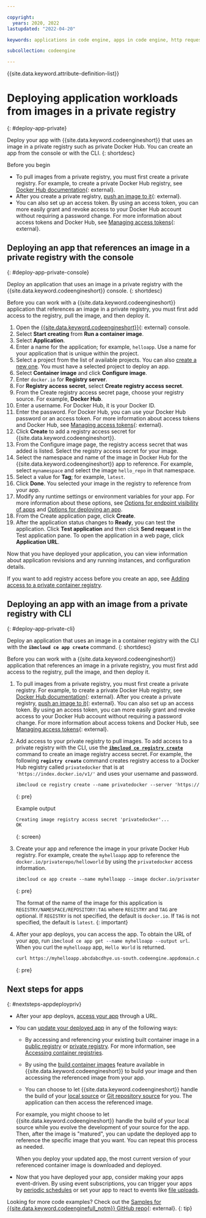 ```yaml
---

copyright:
  years: 2020, 2022
lastupdated: "2022-04-20"

keywords: applications in code engine, apps in code engine, http requests in code engine, deploy apps in code engine, app workloads in code engine, deploying workloads in code engine, application, app, memory, cpu, environment variables

subcollection: codeengine

---
```


{{site.data.keyword.attribute-definition-list}}

# Deploying application workloads from images in a private registry
{: #deploy-app-private}

Deploy your app with {{site.data.keyword.codeengineshort}} that uses an image in a private registry such as private Docker Hub. You can create an app from the console or with the CLI. 
{: shortdesc}

Before you begin

* To pull images from a private registry, you must first create a private registry. For example, to create a private Docker Hub registry, see [Docker Hub documentation](https://docs.docker.com/docker-hub/repos/){: external}. 
* After you create a private registry, [push an image to it](https://docs.docker.com/docker-hub/repos/#pushing-a-docker-container-image-to-docker-hub){: external}. 
* You can also set up an access token. By using an access token, you can more easily grant and revoke access to your Docker Hub account without requiring a password change. For more information about access tokens and Docker Hub, see [Managing access tokens](https://docs.docker.com/docker-hub/access-tokens/){: external}.

## Deploying an app that references an image in a private registry with the console
{: #deploy-app-private-console}

Deploy an application that uses an image in a private registry with the {{site.data.keyword.codeengineshort}} console.
{: shortdesc}

Before you can work with a {{site.data.keyword.codeengineshort}} application that references an image in a private registry, you must first add access to the registry, pull the image, and then deploy it. 

1. Open the [{{site.data.keyword.codeengineshort}}](https://cloud.ibm.com/codeengine/overview){: external} console.
2. Select **Start creating** from **Run a container image**.
3. Select **Application**.
4. Enter a name for the application; for example, `helloapp`. Use a name for your application that is unique within the project. 
5. Select a project from the list of available projects. You can also [create a new one](/docs/codeengine?topic=codeengine-manage-project#create-a-project). You must have a selected project to deploy an app. 
6. Select **Container image** and click **Configure image**.
7. Enter `docker.io` for **Registry server**.
8. For **Registry access secret**, select **Create registry access secret**. 
9. From the Create registry access secret page, choose your registry source. For example, **Docker Hub**.
10. Enter a username. For Docker Hub, it is your Docker ID.
11. Enter the password. For Docker Hub, you can use your Docker Hub password or an access token. For more information about access tokens and Docker Hub, see [Managing access tokens](https://docs.docker.com/docker-hub/access-tokens/){: external}.
12. Click **Create** to add a registry access secret for {{site.data.keyword.codeengineshort}}.
13. From the Configure image page, the registry access secret that was added is listed. Select the registry access secret for your image.
14. Select the namespace and name of the image in Docker Hub for the {{site.data.keyword.codeengineshort}} app to reference. For example, select `mynamespace` and select the image `hello_repo` in that namespace.
15. Select a value for **Tag**; for example, `latest`.
16. Click **Done**. You selected your image in the registry to reference from your app. 
17. Modify any runtime settings or environment variables for your app. For more information about these options, see [Options for endpoint visibility of apps](/docs/codeengine?topic=codeengine-application-workloads#optionsdeploy) and [Options for deploying an app](/docs/codeengine?topic=codeengine-application-workloads#optionsdeploy).
18. From the Create application page, click **Create**. 
19. After the application status changes to **Ready**, you can test the application. Click **Test application** and then click **Send request** in the Test application pane. To open the application in a web page, click **Application URL**.  

Now that you have deployed your application, you can view information about application revisions and any running instances, and configuration details.  



If you want to add registry access before you create an app, see [Adding access to a private container registry](/docs/codeengine?topic=codeengine-add-registry). 

## Deploying an app with an image from a private registry with CLI
{: #deploy-app-private-cli}

Deploy an application that uses an image in a container registry with the CLI with the **`ibmcloud ce app create`** command. 
{: shortdesc}

Before you can work with a {{site.data.keyword.codeengineshort}} application that references an image in a private registry, you must first add access to the registry, pull the image, and then deploy it. 

1. To pull images from a private registry, you must first create a private registry. For example, to create a private Docker Hub registry, see [Docker Hub documentation](https://docs.docker.com/docker-hub/repos/){: external}. After you create a private registry, [push an image to it](https://docs.docker.com/docker-hub/repos/#pushing-a-docker-container-image-to-docker-hub){: external}. You can also set up an access token. By using an access token, you can more easily grant and revoke access to your Docker Hub account without requiring a password change. For more information about access tokens and Docker Hub, see [Managing access tokens](https://docs.docker.com/docker-hub/access-tokens/){: external}.

2. Add access to your private registry to pull images. To add access to a private registry with the CLI, use the [**`ibmcloud ce registry create`**](/docs/codeengine?topic=codeengine-cli#cli-registry-create) command to create an image registry access secret. For example, the following **`registry create`** command creates registry access to a Docker Hub registry called `privatedocker` that is at `'https://index.docker.io/v1/'` and uses your username and password.

    ```txt
    ibmcloud ce registry create --name privatedocker --server 'https://index.docker.io/v1/' --username <Docker_User_Name> --password <Password>
    ```
    {: pre}

    Example output

    ```txt
    Creating image registry access secret 'privatedocker'...
    OK
    ```
    {: screen}

3. Create your app and reference the image in your private Docker Hub registry. For example, create the `myhelloapp` app to reference the `docker.io/privaterepo/helloworld` by using the `privatedocker` access information. 

    ```txt
    ibmcloud ce app create --name myhelloapp --image docker.io/privaterepo/helloworld --registry-secret privatedocker
    ```
    {: pre}

    The format of the name of the image for this application is `REGISTRY/NAMESPACE/REPOSITORY:TAG` where `REGISTRY` and `TAG` are optional. If `REGISTRY` is not specified, the default is `docker.io`. If `TAG` is not specified, the default is `latest`.
    {: important}

4. After your app deploys, you can access the app. To obtain the URL of your app, run `ibmcloud ce app get --name myhelloapp --output url`. When you curl the `myhelloapp` app, `Hello World` is returned.

    ```txt
    curl https://myhelloapp.abcdabcdhye.us-south.codeengine.appdomain.cloud
    ```
    {: pre}


## Next steps for apps
{: #nextsteps-appdeploypriv}

* After your app deploys, [access your app](/docs/codeengine?topic=codeengine-access-service) through a URL.

* You can [update your deployed app](/docs/codeengine?topic=codeengine-update-app) in any of the following ways:

    * By accessing and referencing your existing built container image in a [public registry](/docs/codeengine?topic=codeengine-deploy-app) or [private registry](/docs/codeengine?topic=codeengine-deploy-app-private). For more information, see [Accessing container registries](/docs/codeengine?topic=codeengine-add-registry).

    * By using the [build container images](/docs/codeengine?topic=codeengine-build-image) feature available in {{site.data.keyword.codeengineshort}} to build your image and then accessing the referenced image from your app.

    * You can choose to let {{site.data.keyword.codeengineshort}} handle the build of your [local source](/docs/codeengine?topic=codeengine-app-local-source-code)  or [Git repository source](/docs/codeengine?topic=codeengine-app-source-code) for you. The application can then access the referenced image.

    For example, you might choose to let {{site.data.keyword.codeengineshort}} handle the build of your local source while you evolve the development of your source for the app. Then, after the image is "matured", you can update the deployed app to reference the specific image that you want. You can repeat this process as needed.

    When you deploy your updated app, the most current version of your referenced container image is downloaded and deployed.

* Now that you have deployed your app, consider making your apps event-driven. By using event subscriptions, you can trigger your apps by [periodic schedules](/docs/codeengine?topic=codeengine-subscribe-cron#eventing-cron-existing-app) or set your app to react to events like [file uploads](/docs/codeengine?topic=codeengine-eventing-cosevent-producer#obstorage_ev_app).



Looking for more code examples? Check out the [Samples for {{site.data.keyword.codeenginefull_notm}} GitHub repo](https://github.com/IBM/CodeEngine){: external}.
{: tip}

